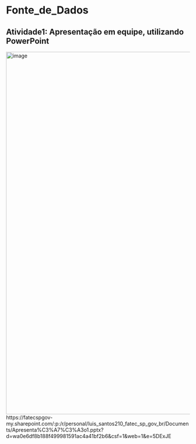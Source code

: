 # Fonte_de_Dados
## Atividade1: Apresentação em equipe, utilizando PowerPoint 
<img width="1764" height="990" alt="image" src="https://github.com/user-attachments/assets/25b5a1ce-d03e-4296-a844-3bbb3d834b8e" />
https://fatecspgov-my.sharepoint.com/:p:/r/personal/luis_santos210_fatec_sp_gov_br/Documents/Apresenta%C3%A7%C3%A3o1.pptx?d=wa0e6df8b188f499981591ac4a41bf2b6&csf=1&web=1&e=5DExJE
